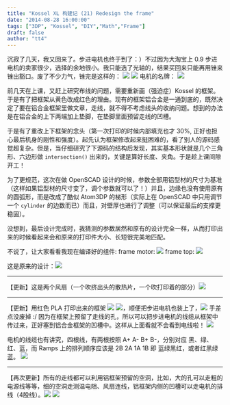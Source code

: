 ```yaml
---
title: "Kossel XL 构建记 (21) Redesign the frame"
date: "2014-08-28 16:00:00"
tags: ["3DP", "Kossel", "DIY","Math","Frame"]
draft: false
author: "tt4"
---
```


沉寂了几天，我又回来了。步进电机也终于到了：）不过因为大淘宝上 0.9 步进电机的卖家很少，选择的余地很小。我只能选了光轴的，结果买回来只能再用锉来锉出豁口。废了不少力气，锉完是这样的：
![][image-1] ![][image-2]
电机的名牌：
![][image-3]

前几天在上课，又赶上研究布线的问题，需要重新画（强迫症）Kossel 的框架。于是有了把框架从黄色改成红色的理由。现有的框架铝合金是一通到底的，既然决定了要在铝合金框架里做文章，走线，就不得不考虑线头的收纳问题。想到的办法是在铝合金的上下两端加上垫脚，在垫脚里面预留走线的凹槽。

于是有了重改上下框架的念头（第一次打印的时候内部填充也才 30%, 正好也担心最后机身的刚性和强度）。起先认为框架修改起来挺困难的，看了别人的源码感觉超复杂。但是，当仔细研究了下源码的结构后发现，其实基本形状就是几个三角形、六边形做 `intersection()` 出来的，关键是算好长度、夹角。于是趁上课间隙开工！

为了更规范，这次在做 OpenSCAD 设计的时候，参数全部用铝型材的尺寸为基准（这样如果铝型材的尺寸变了，调个参数就可以了！）并且，边缘也没有使用原有的圆弧形，而是改成了酷似 Atom3DP 的梯形（实际上在 OpenSCAD 中只用调节一个 `cylinder` 的边数而已）而且，对壁厚也进行了调整（可以保证最后的支撑更稳固）。

没想到，最后设计完成时，我猜测的参数居然和原有的设计完全一样，从而打印出来的时候看起来会和原来的打印件大小、长短很完美地匹配。

不说了，让大家看看我现在编译好的组件:
frame motor: ![][image-4]
frame top: ![][image-5]

这是原来的设计：![][image-6]

----
【更新】这是两个风扇（一个吹挤出头的散热片，一个吹打印着的部分）![][image-7]

----
【更新】用红色 PLA 打印出来的框架 ![][image-8] ![][image-9]，顺便把步进电机也装上了，![][image-10] 手差点没废掉 :/ 因为在框架上预留了走线的孔，所以可以把步进电机的线缆从框架中传过来，正好塞到铝合金框架的凹槽中。这样从上面看就不会看到电线啦！
![][image-11]

电机的线缆也有讲究，四根线，有两根按照 A+ A- B+ B-，分别对应 黑、绿、红、蓝，而 Ramps 上的排列顺序应该是 2B 2A 1A 1B 即 蓝绿黑红，或者红黑绿蓝。
![][image-12]

----
【再次更新】所有的走线都可以利用铝框架预留的空洞，比如，大的孔可以走粗的电源线等等，细的空洞走测温电阻、风扇连线，铝框架内侧的凹槽可以走电机的排线（4股线）。![][image-13]
![][image-14]

[image-1]:	/3DP/_images/DSC00531.JPG
[image-2]:	/3DP/_images/DSC00532.JPG
[image-3]:	/3DP/_images/DSC00533.JPG
[image-4]:	/3DP/_images/frameMotr.png
[image-5]:	/3DP/_images/frameTp.png
[image-6]:	/3DP/_images/frame_motor.png
[image-7]:	/3DP/_images/twoFans.png
[image-8]:	/3DP/_images/DSC00538.jpg
[image-9]:	/3DP/_images/DSC00539.jpg
[image-10]:	/3DP/_images/DSC00542.JPG
[image-11]:	/3DP/_images/DSC00540.JPG
[image-12]:	/3DP/_images/%20DSC00529.JPG
[image-13]:	/3DP/_images/DSC00543.jpg
[image-14]:	/3DP/_images/DSC00545.jpg
